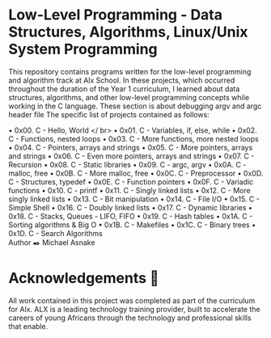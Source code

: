 
<h1>Low-Level Programming - Data Structures, Algorithms, Linux/Unix System Programming </h1>
<p>
This repository contains programs written for the low-level programming and algorithm track at Alx School. In these projects, which occurred throughout the duration of the Year 1 curriculum, I learned about data structures, algorithms, and other low-level programming concepts while working in the C language. These section is about debugging argv and argc header file The specific list of projects contained as follows:
</p>

<a>• 0x00. C - Hello, World </a> </ br>
<a>• 0x01. C - Variables, if, else, while </a>
• 0x02. C - Functions, nested loops
• 0x03. C - More functions, more nested loops
• 0x04. C - Pointers, arrays and strings
• 0x05. C - More pointers, arrays and strings
• 0x06. C - Even more pointers, arrays and strings
• 0x07. C - Recursion
• 0x08. C - Static libraries
• 0x09. C - argc, argv
• 0x0A. C - malloc, free
• 0x0B. C - More malloc, free
• 0x0C. C - Preprocessor
• 0x0D. C - Structures, typedef
• 0x0E. C - Function pointers
• 0x0F. C - Variadic functions
• 0x10. C - printf
• 0x11. C - Singly linked lists
• 0x12. C - More singly linked lists
• 0x13. C - Bit manipulation
• 0x14. C - File I/O
• 0x15. C - Simple Shell
• 0x16. C - Doubly linked lists
• 0x17. C - Dynamic libraries
• 0x18. C - Stacks, Queues - LIFO, FIFO
• 0x19. C - Hash tables
• 0x1A. C - Sorting algorithms & Big O
• 0x1B. C - Makefiles
• 0x1C. C - Binary trees
• 0x1D. C - Search Algorithms
<br />
 Author ✒️ Michael Asnake <mike7772> 
   <br />
<h1>Acknowledgements 🙏 </h1>
All work contained in this project was completed as part of the curriculum for Alx. ALX is a leading technology training provider, built to accelerate the careers of young Africans through the technology and professional skills that enable.
